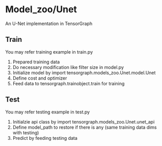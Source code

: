 # Model_zoo/Unet

An U-Net implementation in TensorGraph

## Train

You may refer training example in train.py

1. Prepared training data
2. Do necessary modification like filter size in model.py
3. Initialize model by import  tensorgraph.models_zoo.Unet.model.Unet
4. Define cost and optimizer
5. Feed data to tensorgraph.trainobject.train for training

## Test

You may refer testing example in test.py

1. Initialzie api class by import tensorgraph.models_zoo.Unet.unet_api
2. Define model_path to restore if there is any (same training data dims with testing)
3. Predict by feeding testing data
